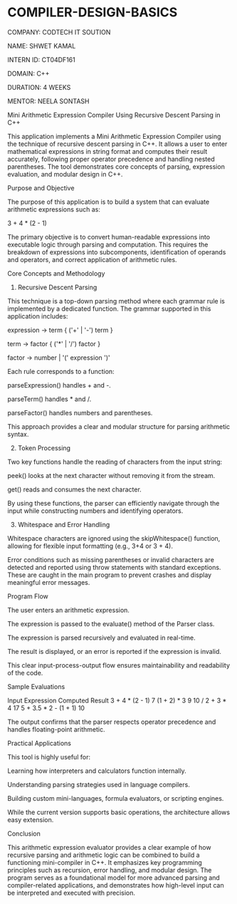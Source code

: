 # COMPILER-DESIGN-BASICS

COMPANY: CODTECH IT SOUTION 

NAME: SHWET KAMAL

INTERN ID: CT04DF161

DOMAIN: C++

DURATION: 4 WEEKS

MENTOR: NEELA SONTASH

Mini Arithmetic Expression Compiler Using Recursive Descent Parsing in C++

This application implements a Mini Arithmetic Expression Compiler using the technique of recursive descent parsing in C++. It allows a user to enter mathematical expressions in string format and computes their result accurately, following proper operator precedence and handling nested parentheses. The tool demonstrates core concepts of parsing, expression evaluation, and modular design in C++.

Purpose and Objective

The purpose of this application is to build a system that can evaluate arithmetic expressions such as:

3 + 4 * (2 - 1)

The primary objective is to convert human-readable expressions into executable logic through parsing and computation. This requires the breakdown of expressions into subcomponents, identification of operands and operators, and correct application of arithmetic rules.

Core Concepts and Methodology

 1. Recursive Descent Parsing
    
This technique is a top-down parsing method where each grammar rule is implemented by a dedicated function. The grammar supported in this application includes:

expression → term { ('+' | '-') term }

term       → factor { ('*' | '/') factor }

factor     → number | '(' expression ')'

Each rule corresponds to a function:

parseExpression() handles + and -.

parseTerm() handles * and /.

parseFactor() handles numbers and parentheses.

This approach provides a clear and modular structure for parsing arithmetic syntax.

 2. Token Processing
    
Two key functions handle the reading of characters from the input string:

peek() looks at the next character without removing it from the stream.

get() reads and consumes the next character.

By using these functions, the parser can efficiently navigate through the input while constructing numbers and identifying operators.

 3. Whitespace and Error Handling
    
Whitespace characters are ignored using the skipWhitespace() function, allowing for flexible input formatting (e.g., 3+4 or 3 + 4).

Error conditions such as missing parentheses or invalid characters are detected and reported using throw statements with standard exceptions. These are caught in the main program to prevent crashes and display meaningful error messages.

Program Flow

The user enters an arithmetic expression.

The expression is passed to the evaluate() method of the Parser class.

The expression is parsed recursively and evaluated in real-time.

The result is displayed, or an error is reported if the expression is invalid.

This clear input-process-output flow ensures maintainability and readability of the code.

Sample Evaluations

Input Expression	Computed Result
3 + 4 * (2 - 1)	7
(1 + 2) * 3	9
10 / 2 + 3 * 4	17
5 + 3.5 * 2 - (1 + 1)	10

The output confirms that the parser respects operator precedence and handles floating-point arithmetic.

Practical Applications

This tool is highly useful for:

Learning how interpreters and calculators function internally.

Understanding parsing strategies used in language compilers.

Building custom mini-languages, formula evaluators, or scripting engines.

While the current version supports basic operations, the architecture allows easy extension.

Conclusion

This arithmetic expression evaluator provides a clear example of how recursive parsing and arithmetic logic can be combined to build a functioning mini-compiler in C++. It emphasizes key programming principles such as recursion, error handling, and modular design. The program serves as a foundational model for more advanced parsing and compiler-related applications, and demonstrates how high-level input can be interpreted and executed with precision.
